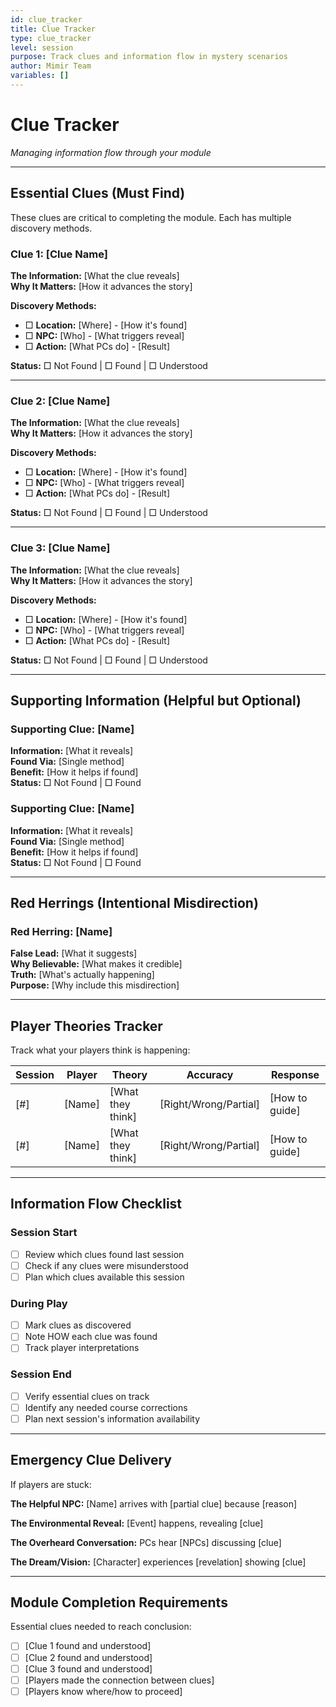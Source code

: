 ```yaml
---
id: clue_tracker
title: Clue Tracker
type: clue_tracker
level: session
purpose: Track clues and information flow in mystery scenarios
author: Mimir Team
variables: []
---
```


# Clue Tracker

*Managing information flow through your module*

---

## Essential Clues (Must Find)

These clues are critical to completing the module. Each has multiple discovery methods.

### Clue 1: [Clue Name]
**The Information:** [What the clue reveals]  
**Why It Matters:** [How it advances the story]

**Discovery Methods:**
- □ **Location:** [Where] - [How it's found]
- □ **NPC:** [Who] - [What triggers reveal]
- □ **Action:** [What PCs do] - [Result]

**Status:** □ Not Found | □ Found | □ Understood

---

### Clue 2: [Clue Name]
**The Information:** [What the clue reveals]  
**Why It Matters:** [How it advances the story]

**Discovery Methods:**
- □ **Location:** [Where] - [How it's found]
- □ **NPC:** [Who] - [What triggers reveal]
- □ **Action:** [What PCs do] - [Result]

**Status:** □ Not Found | □ Found | □ Understood

---

### Clue 3: [Clue Name]
**The Information:** [What the clue reveals]  
**Why It Matters:** [How it advances the story]

**Discovery Methods:**
- □ **Location:** [Where] - [How it's found]
- □ **NPC:** [Who] - [What triggers reveal]
- □ **Action:** [What PCs do] - [Result]

**Status:** □ Not Found | □ Found | □ Understood

---

## Supporting Information (Helpful but Optional)

### Supporting Clue: [Name]
**Information:** [What it reveals]  
**Found Via:** [Single method]  
**Benefit:** [How it helps if found]  
**Status:** □ Not Found | □ Found

### Supporting Clue: [Name]
**Information:** [What it reveals]  
**Found Via:** [Single method]  
**Benefit:** [How it helps if found]  
**Status:** □ Not Found | □ Found

---

## Red Herrings (Intentional Misdirection)

### Red Herring: [Name]
**False Lead:** [What it suggests]  
**Why Believable:** [What makes it credible]  
**Truth:** [What's actually happening]  
**Purpose:** [Why include this misdirection]

---

## Player Theories Tracker

Track what your players think is happening:

| Session | Player | Theory | Accuracy | Response |
|---------|---------|---------|----------|----------|
| [#] | [Name] | [What they think] | [Right/Wrong/Partial] | [How to guide] |
| [#] | [Name] | [What they think] | [Right/Wrong/Partial] | [How to guide] |

---

## Information Flow Checklist

### Session Start
- [ ] Review which clues found last session
- [ ] Check if any clues were misunderstood
- [ ] Plan which clues available this session

### During Play
- [ ] Mark clues as discovered
- [ ] Note HOW each clue was found
- [ ] Track player interpretations

### Session End
- [ ] Verify essential clues on track
- [ ] Identify any needed course corrections
- [ ] Plan next session's information availability

---

## Emergency Clue Delivery

If players are stuck:

**The Helpful NPC:** [Name] arrives with [partial clue] because [reason]

**The Environmental Reveal:** [Event] happens, revealing [clue]

**The Overheard Conversation:** PCs hear [NPCs] discussing [clue]

**The Dream/Vision:** [Character] experiences [revelation] showing [clue]

---

## Module Completion Requirements

Essential clues needed to reach conclusion:
- [ ] [Clue 1 found and understood]
- [ ] [Clue 2 found and understood]  
- [ ] [Clue 3 found and understood]
- [ ] [Players made the connection between clues]
- [ ] [Players know where/how to proceed]